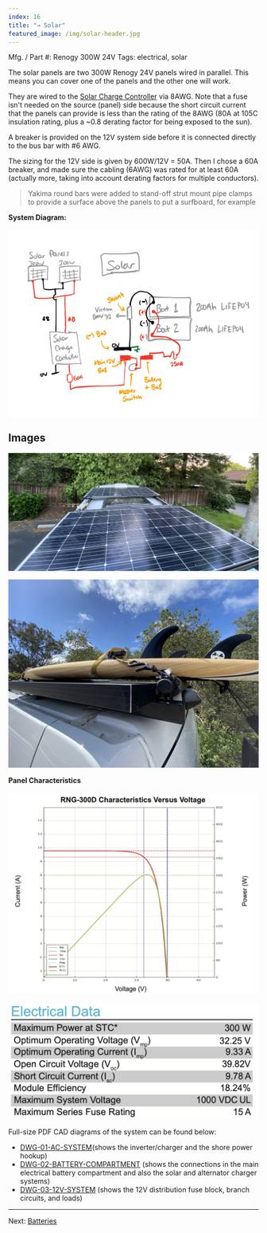```yaml
---
index: 16
title: "→ Solar"
featured_image: /img/solar-header.jpg
---
```


Mfg. / Part #: Renogy 300W 24V
Tags: electrical, solar

The solar panels are two 300W Renogy 24V panels wired in parallel. This means you can cover one of the panels and the other one will work.

They are wired to the [Solar Charge Controller](Solar%20Charge%20Controller) via 8AWG. Note that a fuse isn't needed on the source (panel) side because the short circuit current that the panels can provide is less than the rating of the 8AWG (80A at 105C insulation rating, plus a ~0.8 derating factor for being exposed to the sun). 

A breaker is provided on the 12V system side before it is connected directly to the bus bar with #6 AWG. 

The sizing for the 12V side is given by 600W/12V = 50A. Then I chose a 60A breaker, and made sure the cabling (6AWG) was rated for at least 60A (actually more, taking into account derating factors for multiple conductors).

> Yakima round bars were added to stand-off strut mount pipe clamps to provide a surface above the panels to put a surfboard, for example

**System Diagram:**

![van-electrical-solar 1.png](img/van-electrical-solar%201.png)

## Images

![solar-header](img/solar-header.jpg)

![roof-rack-header](img/roof-rack-header.jpg)

**Panel Characteristics**

![Screenshot 2023-02-14 at 2.30.41 PM](img/solar-iv-curve.png)

![Screenshot 2023-02-14 at 2.31.03 PM](img/solar-datasheet.png)


Full-size PDF CAD diagrams of the system can be found below:
- [DWG-01-AC-SYSTEM]({{site.url}}/pdf/DWG-01-AC-SYSTEM.pdf)(shows the inverter/charger and the shore power hookup)
- [DWG-02-BATTERY-COMPARTMENT]({{site.url}}/pdf/DWG-02-BATTERY-COMPARTMENT.pdf) (shows the connections in the main electrical battery compartment and also the solar and alternator charger systems)
- [DWG-03-12V-SYSTEM]({{site.url}}/pdf/DWG-03-12V-SYSTEM.pdf) (shows the 12V distribution fuse block, branch circuits, and loads)

---

Next: [Batteries](Batteries)